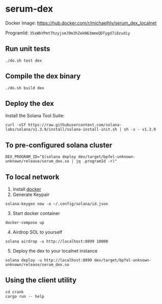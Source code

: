 # serum-dex

Docker Image: https://hub.docker.com/r/michaelhly/serum_dex_localnet

ProgramId: `35xWbYPmt7hzyjsmJ9m3hZekN63mmeQDTygd7i8zudiy`

## Run unit tests
```
./do.sh test dex
```

## Compile the dex binary
```
./do.sh build dex
```

## Deploy the dex

Install the Solana Tool Suite:
```
curl -sSf https://raw.githubusercontent.com/solana-labs/solana/v1.3.9/install/solana-install-init.sh | sh -s - v1.3.9
```

## To pre-configured solana cluster
```
DEX_PROGRAM_ID="$(solana deploy dex/target/bpfel-unknown-unknown/release/serum_dex.so | jq .programId -r)"
```
## To local network
1. Install [docker](https://www.docker.com/)
2. Generate Keypair
```
solana-keygen new -o ~/.config/solana/id.json
```
3. Start docker container
```
docker-compose up
```
4. Airdrop SOL to yourself
```
solana airdrop -u http://localhost:8899 10000
```
5. Deploy the dex to your localnet instance
```
solana deploy -u http://localhost:8899 dex/target/bpfel-unknown-unknown/release/serum_dex.so
```

## Using the client utility
```
cd crank
cargo run -- help
```
